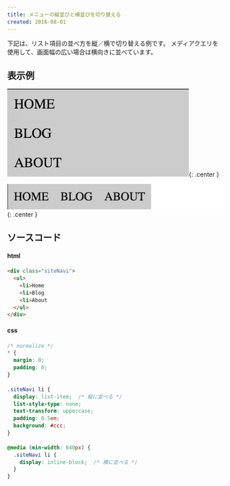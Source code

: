 ```yaml
---
title: メニューの縦並びと横並びを切り替える
created: 2016-08-01
---
```


下記は、リスト項目の並べ方を縦／横で切り替える例です。
メディアクエリを使用して、画面幅の広い場合は横向きに並べています。

表示例
----

![vertical-and-horizontal-1.png](./vertical-and-horizontal-1.png){: .center }

![vertical-and-horizontal-2.png](./vertical-and-horizontal-2.png){: .center }

ソースコード
----

#### html

```html
<div class="siteNavi">
  <ul>
    <li>Home
    <li>Blog
    <li>About
  </ul>
</div>
```

#### css

```css
/* normalize */
* {
  margin: 0;
  padding: 0;
}

.siteNavi li {
  display: list-item;  /* 縦に並べる */
  list-style-type: none;
  text-transform: uppercase;
  padding: 0.5em;
  background: #ccc;
}

@media (min-width: 640px) {
  .siteNavi li {
    display: inline-block;  /* 横に並べる */
  }
}
```

